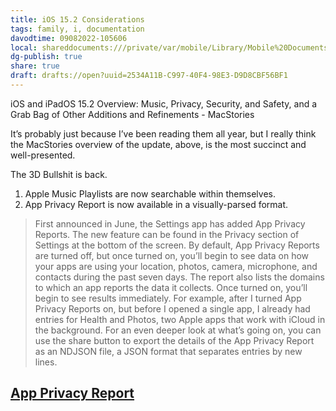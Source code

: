 ```yaml
---
title: iOS 15.2 Considerations
tags: family, i, documentation
davodtime: 09082022-105606
local: shareddocuments:///private/var/mobile/Library/Mobile%20Documents/iCloud~md~obsidian/Documents/OBSHIDDIAN/drafts/2534A11B-C997-40F4-98E3-D9D8CBF56BF1.md
dg-publish: true
share: true
draft: drafts://open?uuid=2534A11B-C997-40F4-98E3-D9D8CBF56BF1
---
```


iOS and iPadOS 15.2 Overview: Music, Privacy, Security, and Safety, and a Grab Bag of Other Additions and Refinements - MacStories


It’s probably just because I’ve been reading them all year, but I really think the MacStories overview of the update, above, is the most succinct and well-presented. 


The 3D Bullshit is back.

1. Apple Music Playlists are now searchable within themselves. 
2. App Privacy Report is now available in a visually-parsed format.

> First announced in June, the Settings app has added App Privacy Reports. The new feature can be found in the Privacy section of Settings at the bottom of the screen. By default, App Privacy Reports are turned off, but once turned on, you’ll begin to see data on how your apps are using your location, photos, camera, microphone, and contacts during the past seven days. The report also lists the domains to which an app reports the data it collects. Once turned on, you’ll begin to see results immediately. For example, after I turned App Privacy Reports on, but before I opened a single app, I already had entries for Health and Photos, two Apple apps that work with iCloud in the background. For an even deeper look at what’s going on, you can use the share button to export the details of the App Privacy Report as an NDJSON file, a JSON format that separates entries by new lines.

## [App Privacy Report](https://apps.apple.com/us/app/app-privacy-report/id1590652377)

